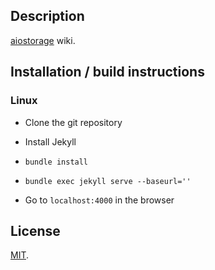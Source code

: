## Description

[aiostorage](https://github.com/family-guy/aiostorage) wiki.

## Installation / build instructions

### Linux

- Clone the git repository

- Install Jekyll

- `bundle install`

- `bundle exec jekyll serve --baseurl=''`

- Go to `localhost:4000` in the browser

## License

[MIT](http://opensource.org/licenses/MIT).

